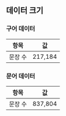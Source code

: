 ## 데이터 크기

### 구어 데이터

| 항목 | 값 |
| --- | --- |
| 문장 수 | 217,184 |

### 문어 데이터

| 항목 | 값 |
| --- | --- |
| 문장 수 | 837,804 |
